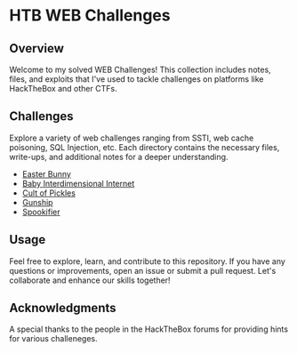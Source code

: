 # HTB WEB Challenges 

## Overview

Welcome to my solved WEB Challenges! This collection includes notes, files, and exploits that I've used to tackle challenges on platforms like HackTheBox and other CTFs.

## Challenges

Explore a variety of web challenges ranging from SSTI, web cache poisoning, SQL Injection, etc. Each directory contains the necessary files, write-ups, and additional notes for a deeper understanding.

- [Easter Bunny](/Easter_Bunny)
- [Baby Interdimensional Internet](/BII_exploit.py)
- [Cult of Pickles](Cult_of_Pickles/cop_exploit.py)
- [Gunship](/gunship_exploit.py)
- [Spookifier](/spookifier_exploit.req)


## Usage

Feel free to explore, learn, and contribute to this repository. If you have any questions or improvements, open an issue or submit a pull request. Let's collaborate and enhance our skills together!

## Acknowledgments

A special thanks to the people in the HackTheBox forums for providing hints for various challeneges. 
